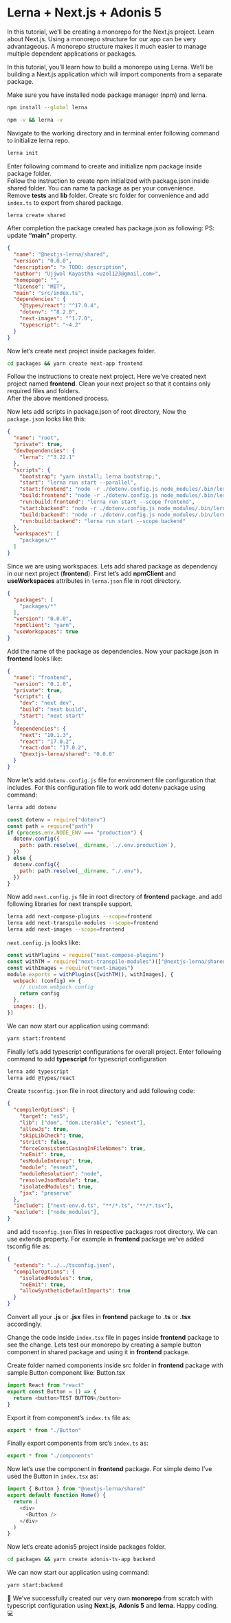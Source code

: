 # Lerna + Next.js + Adonis 5

In this tutorial, we’ll be creating a monorepo for the Next.js project. Learn about Next.js. Using a monorepo structure for our app can be very advantageous. A monorepo structure makes it much easier to manage multiple dependent applications or packages.  

In this tutorial, you’ll learn how to build a monorepo using Lerna. We’ll be building a Next.js application which will import components from a separate package.  

Make sure you have installed node package manager (npm) and lerna.
```bash
npm install --global lerna

npm -v && lerna -v
```
Navigate to the working directory and in terminal enter following command to initialize lerna repo.
```bash
lerna init
```

Enter following command to create and initialize npm package inside package folder.  
Follow the instruction to create npm initialized with package.json inside shared folder. You can name ta package as per your convenience.  
Remove **__tests__** and **lib** folder. Create src folder for convenience and add `index.ts` to export from shared package.
```bash
lerna create shared
```

After completion the package created has package.json as following:
PS: update **“main”** property.
```json
{
  "name": "@nextjs-lerna/shared",
  "version": "0.0.0",
  "description": "> TODO: description",
  "author": "Ujjwol Kayastha <uzol123@gmail.com>",
  "homepage": "",
  "license": "MIT",
  "main": "src/index.ts",
  "dependencies": {
    "@types/react": "^17.0.4",
    "dotenv": "^8.2.0",
    "next-images": "^1.7.0",
    "typescript": "~4.2"
  }
}
```

Now let’s create next project inside packages folder.
```bash
cd packages && yarn create next-app frontend
```

Follow the instructions to create next project. Here we’ve created next project named __frontend__.
Clean your next project so that it contains only required files and folders.  
After the above mentioned process.  

Now lets add scripts in package.json of root directory, Now the `package.json` looks like this:
```json
{
  "name": "root",
  "private": true,
  "devDependencies": {
    "lerna": "^3.22.1"
  },
  "scripts": {
    "bootstrap": "yarn install; lerna bootstrap;",
    "start": "lerna run start --parallel",
    "start:frontend": "node -r ./dotenv.config.js node_modules/.bin/lerna run --scope frontend --stream dev",
    "build:frontend": "node -r ./dotenv.config.js node_modules/.bin/lerna run --scope frontend --stream build",
    "run:build:frontend": "lerna run start --scope frontend",
    "start:backend": "node -r ./dotenv.config.js node_modules/.bin/lerna run --scope backend --stream dev",
    "build:backend": "node -r ./dotenv.config.js node_modules/.bin/lerna run --scope backend --stream build",
    "run:build:backend": "lerna run start --scope backend"
  },
  "workspaces": [
    "packages/*"
  ]
}
```
Since we are using workspaces. Lets add shared package as dependency in our next project (__frontend__). First let’s add **npmClient** and **useWorkspaces** attributes in `lerna.json` file in root directory.
```json
{
  "packages": [
    "packages/*"
  ],
  "version": "0.0.0",
  "npmClient": "yarn",
  "useWorkspaces": true
}
```
Add the name of the package as dependencies. Now your package.json in __frontend__ looks like:
```json
{
  "name": "frontend",
  "version": "0.1.0",
  "private": true,
  "scripts": {
    "dev": "next dev",
    "build": "next build",
    "start": "next start"
  },
  "dependencies": {
    "next": "10.1.3",
    "react": "17.0.2",
    "react-dom": "17.0.2",
    "@nextjs-lerna/shared": "0.0.0"
  }
}
```

Now let’s add `dotenv.config.js` file for environment file configuration that includes. For this configuration file to work add dotenv package using command:
```bash
lerna add dotenv
```

```javascript
const dotenv = require("dotenv")
const path = require("path")
if (process.env.NODE_ENV === "production") {
  dotenv.config({
    path: path.resolve(__dirname, `./.env.production`),
  })
} else {
  dotenv.config({
    path: path.resolve(__dirname, "./.env"),
  })
}
```

Now add `next.config.js` file in root directory of __frontend__ package. and add following libraries for next transpile support.
```bash
lerna add next-compose-plugins --scope=frontend
lerna add next-transpile-modules --scope=frontend
lerna add next-images --scope=frontend
```

`next.config.js` looks like:

```javascript
const withPlugins = require("next-compose-plugins")
const withTM = require("next-transpile-modules")(["@nextjs-lerna/shared"])
const withImages = require("next-images")
module.exports = withPlugins([withTM(), withImages], {
  webpack: (config) => {
    // custom webpack config
    return config
  },
  images: {},
})
```

We can now start our application using command:
```bash
yarn start:frontend
```

Finally let’s add typescript configurations for overall project. Enter following command to add **typescript** for typescript configuration
```bash
lerna add typescript
lerna add @types/react
```

Create `tsconfig.json` file in root directory and add following code:
```json
{
  "compilerOptions": {
    "target": "es5",
    "lib": ["dom", "dom.iterable", "esnext"],
    "allowJs": true,
    "skipLibCheck": true,
    "strict": false,
    "forceConsistentCasingInFileNames": true,
    "noEmit": true,
    "esModuleInterop": true,
    "module": "esnext",
    "moduleResolution": "node",
    "resolveJsonModule": true,
    "isolatedModules": true,
    "jsx": "preserve"
  },
  "include": ["next-env.d.ts", "**/*.ts", "**/*.tsx"],
  "exclude": ["node_modules"],
}
```

and add `tsconfig.json` files in respective packages root directory. We can use extends property. For example in __frontend__ package we’ve added tsconfig file as:
```json
{
  "extends": "../../tsconfig.json",
  "compilerOptions": {
    "isolatedModules": true,
    "noEmit": true,
    "allowSyntheticDefaultImports": true
  }
}
```
Convert all your **.js** or **.jsx** files in __frontend__ package to **.ts** or **.tsx** accordingly.  

Change the code inside `index.tsx` file in pages inside __frontend__ package to see the change.
Lets test our monorepo by creating a sample button component in shared package and using it in __frontend__ package.

Create folder named components inside src folder in __frontend__ package with sample Button component like:
Button.tsx
```javascript
import React from "react"
export const Button = () => {
  return <button>TEST BUTTON</button>
}
```

Export it from component’s `index.ts` file as:
```javascript
export * from "./Button"
```

Finally export components from src’s `index.ts` as:
```javascript
export * from "./components"
```

Now let’s use the component in __frontend__ package. For simple demo I’ve used the Button in `index.tsx` as:
```javascript
import { Button } from "@nextjs-lerna/shared"
export default function Home() {
  return (
    <div>
      <Button />
    </div>
  )
}
```

Now let’s create adonis5 project inside packages folder.
```bash
cd packages && yarn create adonis-ts-app backend
```

We can now start our application using command:
```bash
yarn start:backend
```

🎉 We’ve successfully created our very own **monorepo** from scratch with typescript configuration using **Next.js**, **Adonis 5** and **lerna**.
Happy coding. 💻
